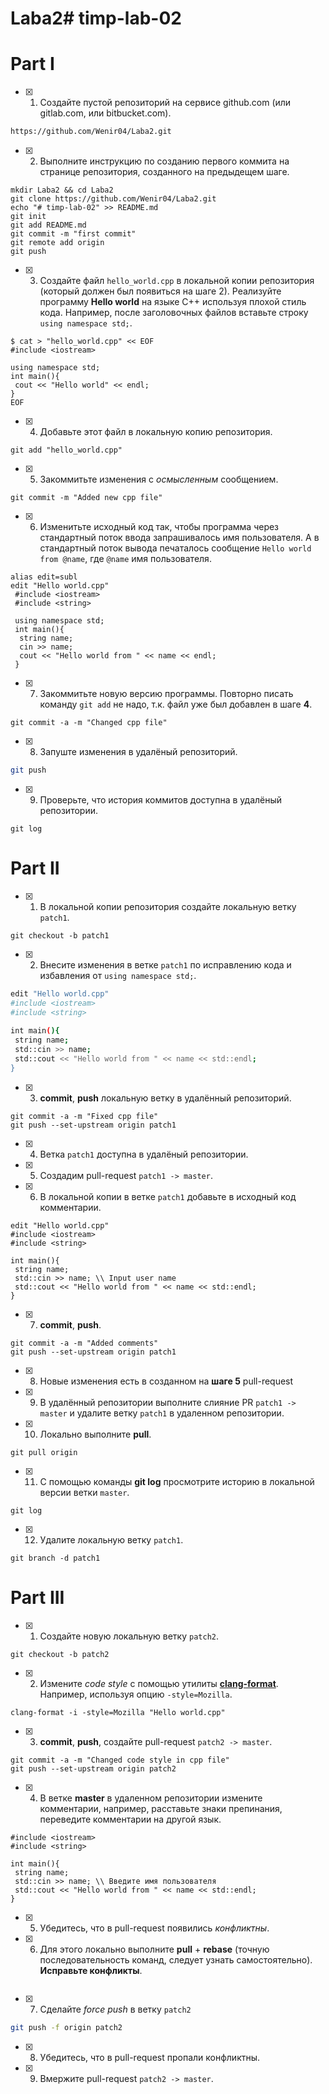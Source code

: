 # Laba2# timp-lab-02
# Part I

- [x] 1. Создайте пустой репозиторий на сервисе github.com (или gitlab.com, или bitbucket.com).
 ```sh
https://github.com/Wenir04/Laba2.git
 ```
- [x] 2. Выполните инструкцию по созданию первого коммита на странице репозитория, созданного на предыдещем шаге.
 ```
mkdir Laba2 && cd Laba2
git clone https://github.com/Wenir04/Laba2.git
echo "# timp-lab-02" >> README.md
git init
git add README.md
git commit -m "first commit"
git remote add origin 
git push
 ```
- [x] 3. Создайте файл `hello_world.cpp` в локальной копии репозитория (который должен был появиться на шаге 2). Реализуйте программу **Hello world** на языке C++ используя плохой стиль кода. Например, после заголовочных файлов вставьте строку `using namespace std;`.
 ```
$ cat > "hello_world.cpp" << EOF
 #include <iostream>
 
 using namespace std;
 int main(){
  cout << "Hello world" << endl;
 }
 EOF
 ```
- [x] 4. Добавьте этот файл в локальную копию репозитория.
 ```
git add "hello_world.cpp"
 ```
- [x] 5. Закоммитьте изменения с *осмысленным* сообщением.
 ```
git commit -m "Added new cpp file"
 ```
- [x] 6. Изменитьте исходный код так, чтобы программа через стандартный поток ввода запрашивалось имя пользователя. А в стандартный поток вывода печаталось сообщение `Hello world from @name`, где `@name` имя пользователя.
 ```
 alias edit=subl
 edit "Hello world.cpp"
  #include <iostream>
  #include <string>
  
  using namespace std;
  int main(){
   string name;
   cin >> name;
   cout << "Hello world from " << name << endl;
  }
 ```
- [x] 7. Закоммитьте новую версию программы. Повторно писать команду `git add` не надо, т.к. файл уже был добавлен в шаге **4**.
 ```
git commit -a -m "Changed cpp file"
 ```
- [x] 8. Запуште изменения в удалёный репозиторий.
 ```sh
git push
 ```
- [x] 9. Проверьте, что история коммитов доступна в удалёный репозитории.
```
git log
```

# Part II

- [x] 1. В локальной копии репозитория создайте локальную ветку `patch1`.
 ```
git checkout -b patch1
 ```
- [x] 2. Внесите изменения в ветке `patch1` по исправлению кода и избавления от `using namespace std;`.
 ```sh
edit "Hello world.cpp"
 #include <iostream>
 #include <string>
  
 int main(){
  string name;
  std::cin >> name;
  std::cout << "Hello world from " << name << std::endl;
 }
 ```
- [x] 3. **commit**, **push** локальную ветку в удалённый репозиторий.
 ```
git commit -a -m "Fixed cpp file"
git push --set-upstream origin patch1
 ```
- [x] 4. Ветка `patch1` доступна в удалёный репозитории.
- [x] 5. Создадим pull-request `patch1 -> master`.
- [x] 6. В локальной копии в ветке `patch1` добавьте в исходный код комментарии.
 ```
edit "Hello world.cpp"
 #include <iostream>
 #include <string>
  
 int main(){
  string name; 
  std::cin >> name; \\ Input user name
  std::cout << "Hello world from " << name << std::endl;
 } 
 ```
- [x] 7. **commit**, **push**.
 ```
git commit -a -m "Added comments"
git push --set-upstream origin patch1
 ```
- [x] 8. Новые изменения есть в созданном на **шаге 5** pull-request
- [x] 9. В удалённый репозитории выполните  слияние PR `patch1 -> master` и удалите ветку `patch1` в удаленном репозитории.
- [x] 10. Локально выполните **pull**.
 ```
git pull origin
 ```
- [x] 11. С помощью команды **git log** просмотрите историю в локальной версии ветки `master`.
 ```
git log
 ```
- [x] 12. Удалите локальную ветку `patch1`.
 ```
git branch -d patch1
 ```

# Part III


- [x] 1. Создайте новую локальную ветку `patch2`.
 ```
git checkout -b patch2
 ```
- [x] 2. Измените *code style* с помощью утилиты [**clang-format**](http://clang.llvm.org/docs/ClangFormat.html). Например, используя опцию `-style=Mozilla`.
 ```
clang-format -i -style=Mozilla "Hello world.cpp"
 ```
- [x] 3. **commit**, **push**, создайте pull-request `patch2 -> master`.
 ```
git commit -a -m "Changed code style in cpp file"
git push --set-upstream origin patch2
 ```
- [x] 4. В ветке **master** в удаленном репозитории измените комментарии, например, расставьте знаки препинания, переведите комментарии на другой язык.
 ```
 #include <iostream>
 #include <string>
  
 int main(){
  string name; 
  std::cin >> name; \\ Введите имя пользователя
  std::cout << "Hello world from " << name << std::endl;
 }  
 ```
- [x] 5. Убедитесь, что в pull-request появились *конфликтны*.
- [x] 6. Для этого локально выполните **pull** + **rebase** (точную последовательность команд, следует узнать самостоятельно). **Исправьте конфликты**.
 ```
 ```
- [x] 7. Сделайте *force push* в ветку `patch2`
 ```sh
git push -f origin patch2
 ```
- [x] 8. Убедитесь, что в pull-request пропали конфликтны. 
- [x] 9. Вмержите pull-request `patch2 -> master`.
